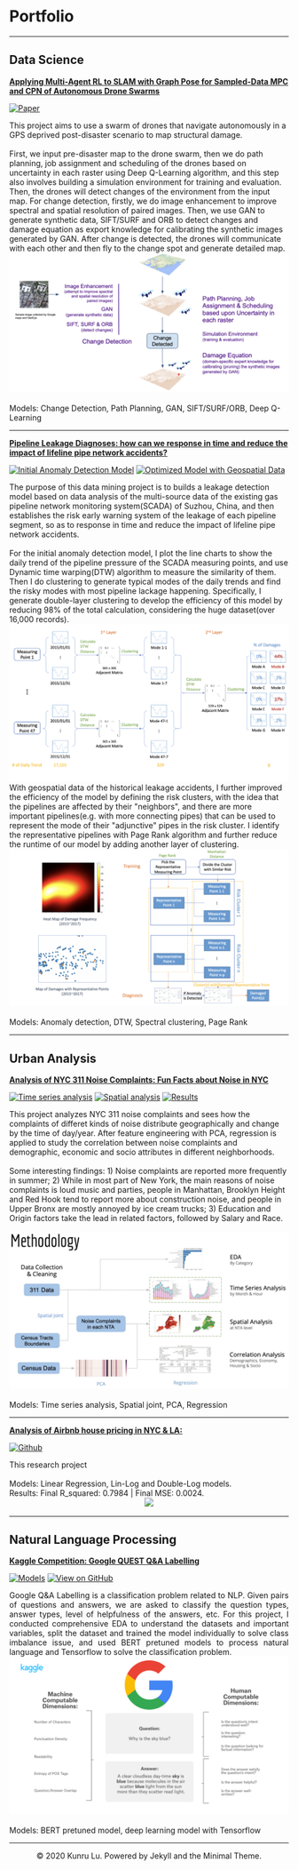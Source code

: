 # Portfolio
---
## Data Science

[**Applying Multi-Agent RL to SLAM with Graph Pose for Sampled-Data MPC and CPN of Autonomous Drone Swarms**](https://yuejinyz.github.io/2020CapstoneProject.github.io/index.html)

[![Paper](https://img.shields.io/badge/PDF-Open_Research_Paper-blue?logo=adobe-acrobat-reader&logoColor=white)](https://github.com/carajumpshigh/kunrulu.github.io/blob/master/Capstone___Final_Report.pdf)

<div> This project aims to use a swarm of drones that navigate autonomously in a GPS deprived post-disaster scenario to map structural damage.
</div>
<br>
First, we input pre-disaster map to the drone swarm, then we do path planning, job assignment and scheduling of the drones based on uncertainty in each raster using Deep Q-Learning algorithm, and this step also involves building a simulation environment for training and evaluation. Then, the drones will detect changes of the environment from the input map. For change detection, firstly, we do image enhancement to improve spectral and spatial resolution of paired images. Then, we use GAN to generate synthetic data, SIFT/SURF and ORB to detect changes and damage equation as export knowledge for calibrating the synthetic images generated by GAN. After change is detected, the drones will communicate with each other and then fly to the change spot and generate detailed map.
<br>
<center><img src="images/Drones_Model.png"/></center> 
<br>
Models: Change Detection, Path Planning, GAN, SIFT/SURF/ORB, Deep Q-Learning
<br>
  
---
[**Pipeline Leakage Diagnoses: how can we response in time and reduce the impact of lifeline pipe network accidents?**](https://github.com/carajumpshigh/Pipeline_Leakage_Diagnosis_based_on_Data_Monitoring_and_Machine_Learning)

[![Initial Anomaly Detection Model](https://img.shields.io/badge/Python-%20Initial%20Model-blue?logo=Python)](https://github.com/carajumpshigh/Pipeline_Leakage_Diagnosis_based_on_Data_Monitoring_and_Machine_Learning/blob/master/main_1.py)
[![Optimized Model with Geospatial Data](https://img.shields.io/badge/Python-%20Optimized%20Model%20with%20Geospatial%20Data-blue?logo=Python)](https://github.com/carajumpshigh/Pipeline_Leakage_Diagnosis_based_on_Data_Monitoring_and_Machine_Learning/blob/master/main_2.py)

<div> The purpose of this data mining project is to builds a leakage detection model based on data analysis of the multi-source data of the existing gas pipeline network monitoring system(SCADA) of Suzhou, China, and then establishes the risk early warning system of the leakage of each pipeline segment, so as to response in time and reduce the impact of lifeline pipe network accidents.
</div>
<br>
For the initial anomaly detection model, I plot the line charts to show the daily trend of the pipeline pressure of the SCADA measuring points, and use Dynamic time warping(DTW) algorithm to measure the similarity of them. Then I do clustering to generate typical modes of the daily trends and find the risky modes with most pipeline lackage happening. Specifically, I generate double-layer clustering to develop the efficiency of this model by reducing 98% of the total calculation, considering the huge dataset(over 16,000 records).
<br>
<center><img src="images/Leakage Diagnosis Model.png"/></center>
With geospatial data of the historical leakage accidents, I further improved the efficiency of the model by defining the risk clusters, with the idea that the pipelines are affected by their "neighbors", and there are more important pipelines(e.g. with more connecting pipes) that can be used to represent the mode of their "adjunctive" pipes in the risk cluster. I identify the representative pipelines with Page Rank algorithm and further reduce the runtime of our model by adding another layer of clustering.
<center><img src="images/Leakage Diagnosis Model with Spatial Info.png"/></center>
<br>
Models: Anomaly detection, DTW, Spectral clustering, Page Rank
<br>

---
## Urban Analysis


[**Analysis of NYC 311 Noise Complaints: Fun Facts about Noise in NYC**](https://github.com/carajumpshigh/Analysis_of_NYC_Noise_Complaints)

[![Time series analysis](https://img.shields.io/badge/Jupyter-%20Time%20Series%20Analysis-blue?logo=Jupyter)](https://github.com/carajumpshigh/Analysis_of_NYC_Noise_Complaints/blob/master/Noise_Complaints_Time_Analysis.ipynb)
[![Spatial analysis](https://img.shields.io/badge/Jupyter-%20Spatials%20Analysis-blue?logo=Jupyter)](https://github.com/carajumpshigh/Analysis_of_NYC_Noise_Complaints/blob/master/Noise%20Category%20Analysis.ipynb)
[![Results](https://img.shields.io/badge/Images-%20Results-blue?logo=Github)](https://github.com/carajumpshigh/Analysis_of_NYC_Noise_Complaints/tree/master/result_img)

<div> This project analyzes NYC 311 noise complaints and sees how the complaints of differet kinds of noise distribute geographically and change by the time of day/year. After feature engineering with PCA, regression is applied to study the correlation between noise complaints and demographic, economic and socio attributes in different neighborhoods.
</div>
<br>
Some interesting findings: 1) Noise complaints are reported more frequently in summer; 2) While in most part of New York, the main reasons of noise complaints is loud music and parties, people in Manhattan, Brooklyn Height and Red Hook tend to report more about construction noise, and people in Upper Bronx are mostly annoyed by ice cream trucks; 3) Education and Origin factors take the lead in related factors, followed by Salary and Race.<br>
<br>
<center><img src="images/Workflow_NYCNoise_model.jpg"/></center> 
<br>
Models: Time series analysis, Spatial joint, PCA, Regression
<br>
  
---
[**Analysis of Airbnb house pricing in NYC & LA:**](https://github.com/carajumpshigh/Analysis_of_Airbnb_house_pricing_in_NYC_and_LA)

[![Github](https://img.shields.io/badge/Github-View_On_Github-blue?logo=Github)](https://github.com/carajumpshigh/Analysis_of_Airbnb_house_pricing_in_NYC_and_LA)

<div> This research project
<br>
<br>
Models: Linear Regression, Lin-Log and Double-Log models.<br>
Results: Final R_squared: 0.7984 | Final MSE: 0.0024.
<br>
</div>
<center><img src="images/Car_model_corrplot.png"/></center> 

---
## Natural Language Processing

[**Kaggle Competition: Google QUEST Q&A Labelling**](https://github.com/JasonZhangzy1757/Kaggle_Google_QUEST_QA_Labeling)

[![Models](https://img.shields.io/badge/Jupyter-Models-blue?logo=Jupyter)](https://github.com/JasonZhangzy1757/Kaggle_Google_QUEST_QA_Labeling/blob/master/200128_bert-tf2_treat_question_type_spelling_Cara.ipynb)
[![View on GitHub](https://img.shields.io/badge/GitHub-View_on_GitHub-blue?logo=GitHub)](https://github.com/JasonZhangzy1757/Kaggle_Google_QUEST_QA_Labeling)


<div style="text-align: justify"> Google Q&A Labelling is a classification problem related to NLP. Given pairs of questions and answers, we are asked to classify the question types, answer types, level of helpfulness of the answers, etc. For this project, I conducted comprehensive EDA to understand the datasets and important variables, split the dataset and trained the model individually to solve class imbalance issue, and used BERT pretuned models to process natural language and Tensorflow to solve the classification problem.
</div>
<center><img src="images/Google_Quest_QA.png"/></center>
<br>
Models: BERT pretuned model, deep learning model with Tensorflow

---

<center>© 2020 Kunru Lu. Powered by Jekyll and the Minimal Theme.</center>
